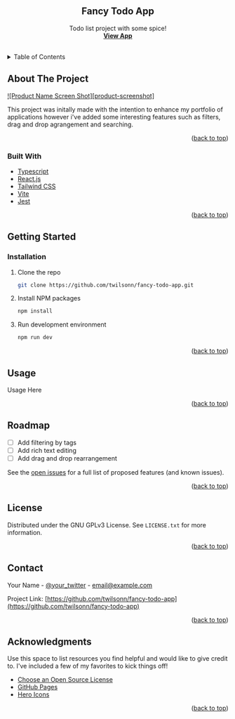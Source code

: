 <div id="top"></div>

<br />
<div align="center">
  <h2 align="center">Fancy Todo App</h2>

  <p align="center">
    Todo list project with some spice!
    <br />
    <a href=""><strong>View App</strong></a>
    <br />
    <br />
  </p>
</div>

<!-- TABLE OF CONTENTS -->
<details>
  <summary>Table of Contents</summary>
  <ol>
    <li>
      <a href="#about-the-project">About The Project</a>
      <ul>
        <li><a href="#built-with">Built With</a></li>
      </ul>
    </li>
    <li>
      <a href="#getting-started">Getting Started</a>
      <ul>
        <li><a href="#installation">Installation</a></li>
      </ul>
    </li>
    <li><a href="#usage">Usage</a></li>
    <li><a href="#roadmap">Roadmap</a></li>
    <li><a href="#license">License</a></li>
    <li><a href="#contact">Contact</a></li>
    <li><a href="#acknowledgments">Acknowledgments</a></li>
  </ol>
</details>



<!-- ABOUT THE PROJECT -->
## About The Project

[![Product Name Screen Shot][product-screenshot]](https://example.com)

This project was initally made with the intention to enhance my portfolio of applications however i've added some interesting features such as filters, drag and drop agrangement and searching.

<p align="right">(<a href="#top">back to top</a>)</p>



### Built With

* [Typescript](https://www.typescriptlang.org)
* [React.js](https://reactjs.org/)
* [Tailwind CSS](https://tailwindcss.com)
* [Vite](https://vitejs.dev)
* [Jest](https://jestjs.io)

<p align="right">(<a href="#top">back to top</a>)</p>



<!-- GETTING STARTED -->
## Getting Started

### Installation

1. Clone the repo
   ```sh
   git clone https://github.com/twilsonn/fancy-todo-app.git
   ```
2. Install NPM packages
   ```sh
   npm install
   ```
3. Run development environment
   ```sh
   npm run dev
   ```

<p align="right">(<a href="#top">back to top</a>)</p>



<!-- USAGE EXAMPLES -->
## Usage

Usage Here

<p align="right">(<a href="#top">back to top</a>)</p>



<!-- ROADMAP -->
## Roadmap

- [ ] Add filtering by tags
- [ ] Add rich text editing
- [ ] Add drag and drop rearrangement

See the [open issues](https://github.com/othneildrew/Best-README-Template/issues) for a full list of proposed features (and known issues).

<p align="right">(<a href="#top">back to top</a>)</p>

<!-- LICENSE -->
## License

Distributed under the GNU GPLv3 License. See `LICENSE.txt` for more information.

<p align="right">(<a href="#top">back to top</a>)</p>

<!-- CONTACT -->
## Contact

Your Name - [@your_twitter](https://twitter.com/your_username) - email@example.com

Project Link: [https://github.com/twilsonn/fancy-todo-app](https://github.com/twilsonn/fancy-todo-app)

<p align="right">(<a href="#top">back to top</a>)</p>



<!-- ACKNOWLEDGMENTS -->
## Acknowledgments

Use this space to list resources you find helpful and would like to give credit to. I've included a few of my favorites to kick things off!

* [Choose an Open Source License](https://choosealicense.com)
* [GitHub Pages](https://pages.github.com)
* [Hero Icons](https://react-icons.github.io/react-icons/search)

<p align="right">(<a href="#top">back to top</a>)</p>